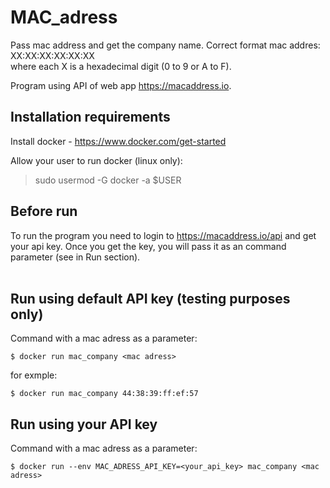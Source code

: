 # MAC_adress

Pass mac address and get the company name.
Correct format mac addres: XX:XX:XX:XX:XX:XX <br>
where each X is a hexadecimal digit (0 to 9 or A to F).

Program using API of web app https://macaddress.io.

## Installation requirements

Install docker - https://www.docker.com/get-started 

Allow your user to run docker (linux only):  
>sudo usermod -G docker -a $USER


## Before run

To run the program you need to login to https://macaddress.io/api and get your api key. Once you get the key, you will pass it as an command parameter (see in Run section).
<br>
<br>



## Run using default API key (testing purposes only)

Command with a mac adress as a parameter:
```
$ docker run mac_company <mac adress>
```

for exmple: 
```
$ docker run mac_company 44:38:39:ff:ef:57
```


## Run using your API key
Command with a mac adress as a parameter:
```
$ docker run --env MAC_ADRESS_API_KEY=<your_api_key> mac_company <mac adress>
```



